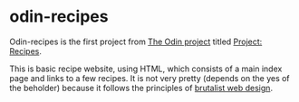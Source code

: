 # odin-recipes

Odin-recipes is the first project from [The Odin project](https://www.theodinproject.com/) titled [Project: Recipes](https://www.theodinproject.com/lessons/foundations-recipes#viewing-your-project-on-the-web).

This is basic recipe website, using HTML, which consists of a main index page and links to a few recipes. It is not very pretty (depends on the yes of the beholder) because it follows the principles of [brutalist web design](https://brutalistwebsites.com/).